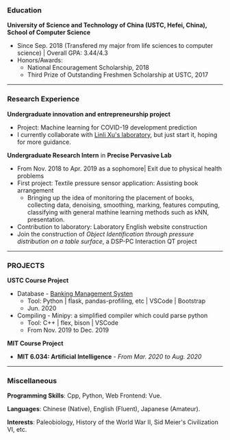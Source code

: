 ### Education

**University of Science and Technology of China (USTC, Hefei, China), School of Computer Science**
- Since Sep. 2018 (Transfered my major from life sciences to computer science) \| Overall GPA: 3.44/4.3
- Honors/Awards:
  - National Encouragement Scholarship, 2018
  - Third Prize of Outstanding Freshmen Scholarship at USTC, 2017

***

### Research Experience

**Undergraduate innovation and entrepreneurship project**
- Project: Machine learning for COVID-19 development prediction
- I currently collaborate with <a href="http://staff.ustc.edu.cn/~linlixu/">Linli Xu's laboratory</a>, but just start it, hoping for more guidance.

**Undergraduate Research Intern** in **Precise Pervasive Lab**
- From Nov. 2018 to Apr. 2019 as a sophomore\| Exit due to physical health problems
- First project:  Textile pressure sensor application: Assisting book arrangement
   - Bringing up the idea of monitoring the placement of books, collecting data, denoising, smoothing, marking, features computing, classifying with general mathine learning methods such as kNN, presentation.
- Contribution to laboratory: Laboratory English website construction
- Join the construction of *Object Identification through pressure distribution on a table surface*, a DSP-PC Interaction QT project

***

### PROJECTS

**USTC Course Project**
- Database - <a href="https://github.com/zpf0117b/BankingManagementSystem">Banking Management Systen</a>
  - Tool: Python \| flask, pandas-profiling, etc \| VSCode \| Bootstrap 
  - Jun. 2020
- Compiling - Minipy: a simplified compiler which could parse python
  - Tool: C++ \| flex, bison \| VSCode
  - From Nov. 2019 to Dec. 2019

**MIT Course Project**
- **MIT 6.034: Artificial Intelligence** - *From Mar. 2020 to Aug. 2020*

***

### Miscellaneous

**Programming Skills**: Cpp, Python, Web Frontend: Vue.

**Languages**: Chinese (Native), English (Fluent), Japanese (Amateur).

**Interests**: Paleobiology, History of the World War II, Sid Meier's Civilization VI, etc.
